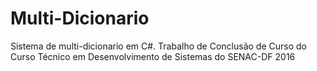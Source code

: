 # Multi-Dicionario
Sistema de multi-dicionario em C#. Trabalho de Conclusão de Curso do Curso Técnico em Desenvolvimento de Sistemas do SENAC-DF 2016
